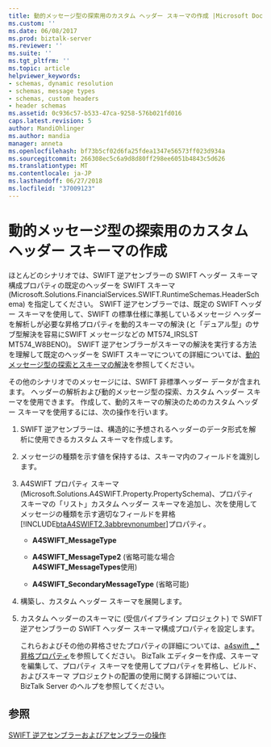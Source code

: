 ```yaml
---
title: 動的メッセージ型の探索用のカスタム ヘッダー スキーマの作成 |Microsoft Docs
ms.custom: ''
ms.date: 06/08/2017
ms.prod: biztalk-server
ms.reviewer: ''
ms.suite: ''
ms.tgt_pltfrm: ''
ms.topic: article
helpviewer_keywords:
- schemas, dynamic resolution
- schemas, message types
- schemas, custom headers
- header schemas
ms.assetid: 0c936c57-b533-47ca-9258-576b021fd016
caps.latest.revision: 5
author: MandiOhlinger
ms.author: mandia
manager: anneta
ms.openlocfilehash: bf73b5cf02d6fa25fdea1347e56573ff023d934a
ms.sourcegitcommit: 266308ec5c6a9d8d80ff298ee6051b4843c5d626
ms.translationtype: MT
ms.contentlocale: ja-JP
ms.lasthandoff: 06/27/2018
ms.locfileid: "37009123"
---
```

# <a name="creating-custom-header-schemas-for-dynamic-message-type-discovery"></a>動的メッセージ型の探索用のカスタム ヘッダー スキーマの作成
ほとんどのシナリオでは、SWIFT 逆アセンブラーの SWIFT ヘッダー スキーマ構成プロパティの既定のヘッダーを SWIFT スキーマ (Microsoft.Solutions.FinancialServices.SWIFT.RuntimeSchemas.HeaderSchema) を指定してください。 SWIFT 逆アセンブラーでは、既定の SWIFT ヘッダー スキーマを使用して、SWIFT の標準仕様に準拠しているメッセージ ヘッダーを解析しが必要な昇格プロパティを動的スキーマの解決 (と「デュアル型」のサブ型解決を容易にSWIFT メッセージなどの MT574_IRSLST MT574_W8BENO)。 SWIFT 逆アセンブラーがスキーマの解決を実行する方法を理解して既定のヘッダーを SWIFT スキーマについての詳細については、[動的メッセージ型の探索とスキーマの解決](../../adapters-and-accelerators/accelerator-swift/dynamic-message-type-discovery-and-schema-resolution.md)を参照してください。  
  
 その他のシナリオでのメッセージには、SWIFT 非標準ヘッダー データが含まれます。 ヘッダーの解析および動的メッセージ型の探索、カスタム ヘッダー スキーマを使用できます。 作成して、動的スキーマの解決のためのカスタム ヘッダー スキーマを使用するには、次の操作を行います。  
  
1. SWIFT 逆アセンブラーは、構造的に予想されるヘッダーのデータ形式を解析に使用できるカスタム スキーマを作成します。  
  
2. メッセージの種類を示す値を保持するは、スキーマ内のフィールドを識別します。  
  
3. A4SWIFT プロパティ スキーマ (Microsoft.Solutions.A4SWIFT.Property.PropertySchema)、プロパティ スキーマの「リスト」カスタム ヘッダー スキーマを追加し、次を使用してメッセージの種類を示す適切なフィールドを昇格[!INCLUDE[btaA4SWIFT2.3abbrevnonumber](../../includes/btaa4swift2-3abbrevnonumber-md.md)]プロパティ。  
  
   -   **A4SWIFT_MessageType**  
  
   -   **A4SWIFT_MessageType2** (省略可能な場合**A4SWIFT_MessageTypes**使用)  
  
   -   **A4SWIFT_SecondaryMessageType** (省略可能)  
  
4. 構築し、カスタム ヘッダー スキーマを展開します。  
  
5. カスタム ヘッダーのスキーマに (受信パイプライン プロジェクト) で SWIFT 逆アセンブラーの SWIFT ヘッダー スキーマ構成プロパティを設定します。  
  
   これらおよびその他の昇格させたプロパティの詳細については、[a4swift _ * 昇格プロパティ](../../adapters-and-accelerators/accelerator-swift/a4swift-promoted-properties.md)を参照してください。 BizTalk エディターを作成、スキーマを編集して、プロパティ スキーマを使用してプロパティを昇格し、ビルド、およびスキーマ プロジェクトの配置の使用に関する詳細については、BizTalk Server のヘルプを参照してください。  
  
## <a name="see-also"></a>参照  
 [SWIFT 逆アセンブラーおよびアセンブラーの操作](../../adapters-and-accelerators/accelerator-swift/working-with-the-swift-disassembler-and-assembler.md)